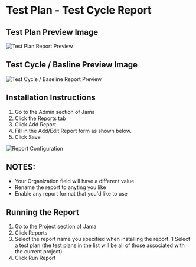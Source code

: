 # Test Plan - Test Cycle Report
## Test Plan Preview Image
![Test Plan Report Preview](https://github.com/jamasoftware-ps/Community-Reports/blob/master/Test%20Plan%20-%20Test%20Cycle%20Report/Test%20Plan%20Preview.png)

## Test Cycle / Basline Preview Image 
![Test Cycle / Baseline Report Preview](https://github.com/jamasoftware-ps/Community-Reports/blob/master/Test%20Plan%20-%20Test%20Cycle%20Report/Test%20Cycle%20-%20Basline%20Preview.png)

## Installation Instructions
1. Go to the Admin section of Jama
1. Click the Reports tab
1. Click Add Report
1. Fill in the Add/Edit Report form as shown below.
1. Click Save

![Report Configuration](https://github.com/jamasoftware-ps/Community-Reports/blob/master/Test%20Plan%20-%20Test%20Cycle%20Report/config.png)

## NOTES: 
- Your Organization field will have a different value.  
- Rename the report to anyting you like
- Enable any report format that you'd like to use

## Running the Report
1. Go to the Project section of Jama
1. Click Reports
1. Select the report name you specified when installing the report.
1 Select a test plan (the test plans in the list will be all of those  associated with the current project)
1. Click Run Report
